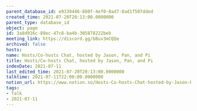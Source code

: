 ```yaml
---
parent_database_id: e9339446-880f-4ef0-8ad7-8ad1f507dded
created_time: 2021-07-20T20:13:00.0000000
parent_type: database_id
object: page
id: 3a8d916c-89ec-47c8-ba4b-305878222beb
meeting_link: https://discord.gg/bBuv3mCQQe
archived: false
hosts: 
name: Hosts/Co-hosts Chat, hosted by Jason, Pan, and Pi
title: Hosts/Co-hosts Chat, hosted by Jason, Pan, and Pi
indexDate: 2021-07-11
last_edited_time: 2021-07-20T20:13:00.0000000
talktime: 2021-07-11T22:00:00.0000000
notion_url: https://www.notion.so/Hosts-Co-hosts-Chat-hosted-by-Jason-Pan-and-Pi-3a8d916c89ec47c8ba4b305878222beb
tags:
- Talk
- 2021-07-11
---
```





